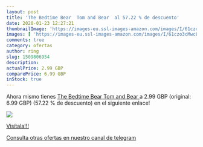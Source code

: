 ```yaml
---
layout: post
title: 'The Bedtime Bear  Tom and Bear  al 57.22 % de descuento'
date: 2020-01-23 12:27:21
thumbnailImage: 'https://images-eu.ssl-images-amazon.com/images/I/61czo3cMwcL._SL200_.jpg'
images: [ 'https://images-eu.ssl-images-amazon.com/images/I/61czo3cMwcL._SL200_.jpg' ]
comments: true
category: ofertas
author: ring
slug: 1509806954
description:
actualPrice: 2.99 GBP
comparePrice: 6.99 GBP
inStock: true
---
```


Ahora mismo tienes [The Bedtime Bear  Tom and Bear ](https://www.amazon.co.uk/dp/1509806954/?tag=redken01-21) a 2.99 GBP (original: 6.99 GBP) (57.22 %  de descuento) en el siguiente enlace!

[![](https://images-eu.ssl-images-amazon.com/images/I/61czo3cMwcL._SL200_.jpg)](https://www.amazon.co.uk/dp/1509806954/?tag=redken01-21)

[Visítala!!!](https://www.amazon.co.uk/dp/1509806954/?tag=redken01-21)

[Consulta otras ofertas en nuestro canal de telegram](https://t.me/s/ofertas25)

